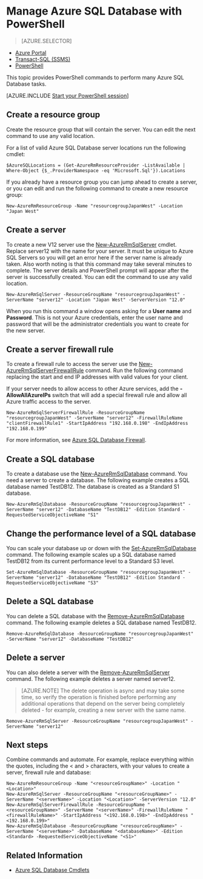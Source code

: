 <properties 
	pageTitle="Manage Azure SQL Database with PowerShell" 
	description="Azure SQL Database management with PowerShell." 
	services="sql-database" 
	documentationCenter="" 
	authors="stevestein" 
	manager="jhubbard" 
	editor="monicar"/>

<tags 
	ms.service="sql-database" 
	ms.workload="data-management" 
	ms.tgt_pltfrm="na" 
	ms.devlang="na" 
	ms.topic="article" 
	ms.date="07/07/2016" 
	ms.author="sstein"/>

# Manage Azure SQL Database with PowerShell


> [AZURE.SELECTOR]
- [Azure Portal](sql-database-manage-portal.md)
- [Transact-SQL (SSMS)](sql-database-manage-azure-ssms.md)
- [PowerShell](sql-database-command-line-tools.md)

This topic provides PowerShell commands to perform many Azure SQL Database tasks.

[AZURE.INCLUDE [Start your PowerShell session](../../includes/sql-database-powershell.md)]


## Create a resource group

Create the resource group that will contain the server. You can edit the next command to use any valid location. 

For a list of valid Azure SQL Database server locations run the following cmdlet:

	$AzureSQLLocations = (Get-AzureRmResourceProvider -ListAvailable | Where-Object {$_.ProviderNamespace -eq 'Microsoft.Sql'}).Locations

If you already have a resource group you can jump ahead to create a server, or you can edit and run the following command to create a new resource group:

	New-AzureRmResourceGroup -Name "resourcegroupJapanWest" -Location "Japan West"

## Create a server 

To create a new V12 server use the [New-AzureRmSqlServer](https://msdn.microsoft.com/library/azure/mt603715.aspx) cmdlet. Replace server12 with the name for your server. It must be unique to Azure SQL Servers so you will get an error here if the server name is already taken. Also worth noting is that this command may take several minutes to complete. The server details and PowerShell prompt will appear after the server is successfully created. You can edit the  command to use any valid location.

	New-AzureRmSqlServer -ResourceGroupName "resourcegroupJapanWest" -ServerName "server12" -Location "Japan West" -ServerVersion "12.0"

When you run this command a window opens asking for a **User name** and **Password**. This is not your Azure credentials, enter the user name and password that will be the administrator credentials you want to create for the new server.

## Create a server firewall rule

To create a firewall rule to access the server use the [New-AzureRmSqlServerFirewallRule](https://msdn.microsoft.com/library/azure/mt603860.aspx) command. Run the following command replacing the start and end IP addresses with valid values for your client.

If your server needs to allow access to other Azure services, add the **-AllowAllAzureIPs** switch that will add a special firewall rule and allow all Azure traffic access to the server.

	New-AzureRmSqlServerFirewallRule -ResourceGroupName "resourcegroupJapanWest" -ServerName "server12" -FirewallRuleName "clientFirewallRule1" -StartIpAddress "192.168.0.198" -EndIpAddress "192.168.0.199"

For more information, see [Azure SQL Database Firewall](https://msdn.microsoft.com/library/azure/ee621782.aspx).

## Create a SQL database

To create a database use the [New-AzureRmSqlDatabase](https://msdn.microsoft.com/library/azure/mt619339.aspx) command. You need a server to create a database. The following example creates a SQL database named TestDB12. The database is created as a Standard S1 database.

	New-AzureRmSqlDatabase -ResourceGroupName "resourcegroupJapanWest" -ServerName "server12" -DatabaseName "TestDB12" -Edition Standard -RequestedServiceObjectiveName "S1"


## Change the performance level of a SQL database

You can scale your database up or down with the [Set-AzureRmSqlDatabase](https://msdn.microsoft.com/library/azure/mt619433.aspx) command. The following example scales up a SQL database named TestDB12 from its current performance level to a Standard S3 level.

	Set-AzureRmSqlDatabase -ResourceGroupName "resourcegroupJapanWest" -ServerName "server12" -DatabaseName "TestDB12" -Edition Standard -RequestedServiceObjectiveName "S3"


## Delete a SQL database

You can delete a SQL database with the [Remove-AzureRmSqlDatabase](https://msdn.microsoft.com/library/azure/mt619368.aspx) command. The following example deletes a SQL database named TestDB12.

	Remove-AzureRmSqlDatabase -ResourceGroupName "resourcegroupJapanWest" -ServerName "server12" -DatabaseName "TestDB12"

## Delete a server

You can also delete a server with the [Remove-AzureRmSqlServer](https://msdn.microsoft.com/library/azure/mt603488.aspx) command. The following example deletes a server named server12.


>[AZURE.NOTE]  The delete operation is async and may take some time, so verify the operation is finished before performing any additional operations that depend on the server being completely deleted - for example, creating a new server with the same name.


	Remove-AzureRmSqlServer -ResourceGroupName "resourcegroupJapanWest" -ServerName "server12"




## Next steps

Combine commands and automate. For example, replace everything within the quotes, including the < and > characters, with your values to create a server, firewall rule and database:


    New-AzureRmResourceGroup -Name "<resourceGroupName>" -Location "<Location>"
    New-AzureRmSqlServer -ResourceGroupName "<resourceGroupName>" -ServerName "<serverName>" -Location "<Location>" -ServerVersion "12.0"
    New-AzureRmSqlServerFirewallRule -ResourceGroupName "<resourceGroupName>" -ServerName "<serverName>" -FirewallRuleName "<firewallRuleName>" -StartIpAddress "<192.168.0.198>" -EndIpAddress "<192.168.0.199>"
    New-AzureRmSqlDatabase -ResourceGroupName "<resourceGroupName>" -ServerName "<serverName>" -DatabaseName "<databaseName>" -Edition <Standard> -RequestedServiceObjectiveName "<S1>"

## Related Information

- [Azure SQL Database Cmdlets](https://msdn.microsoft.com/library/azure/mt574084.aspx)

